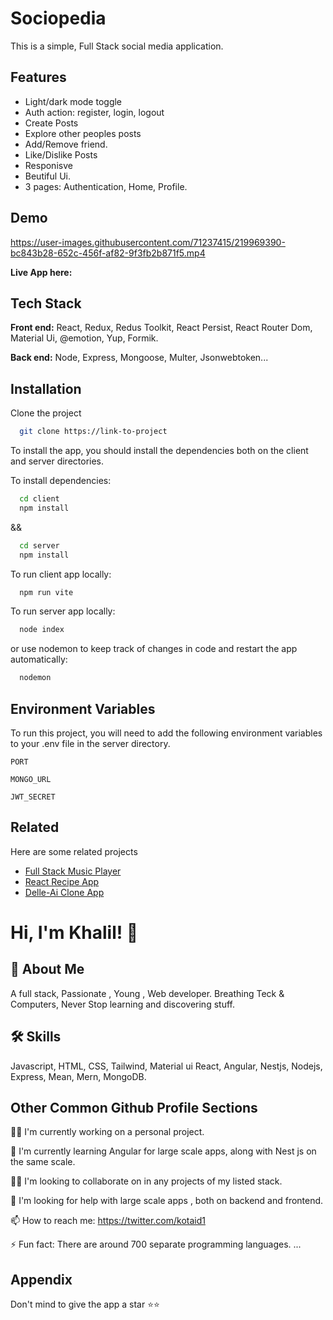 
# Sociopedia

This is a simple, Full Stack social media application.


## Features

- Light/dark mode toggle
- Auth action: register, login, logout
- Create Posts
- Explore other peoples posts
- Add/Remove friend.
- Like/Dislike Posts
- Responisve
- Beutiful Ui.
- 3 pages: Authentication, Home, Profile.


## Demo
https://user-images.githubusercontent.com/71237415/219969390-bc843b28-652c-456f-af82-9f3fb2b871f5.mp4







**Live App here:**

## Tech Stack

**Front end:** React, Redux, Redus Toolkit, React Persist, React Router Dom,  Material Ui, @emotion, Yup, Formik.

**Back end:** Node, Express, Mongoose, Multer, Jsonwebtoken...


## Installation

Clone the project

```bash
  git clone https://link-to-project
```


To install the app, you should install the dependencies both on the client and server directories.

To install dependencies:
```bash
  cd client
  npm install
```
&&
```bash
  cd server
  npm install
```

To run client app locally:
```bash
  npm run vite
```

To run server app locally:
```bash
  node index
```
or use nodemon to keep track of changes in code and restart the app automatically:
```bash
  nodemon
```


    
## Environment Variables

To run this project, you will need to add the following environment variables to your .env file in the server directory.

`PORT`

`MONGO_URL`

`JWT_SECRET`


## Related

Here are some related projects

- [Full Stack Music Player](https://github.com/kotaid/vanilla-js-audio-player)
- [React Recipe App](https://github.com/kotaid/simple-recipe-app)
- [Delle-Ai Clone App](https://github.com/kotaid/Dalle-clone)


# Hi, I'm Khalil! 👋


## 🚀 About Me
A full stack, Passionate , Young , Web developer. Breathing Teck & Computers, Never Stop learning and discovering stuff.

 


## 🛠 Skills
Javascript, HTML, CSS, Tailwind, Material ui React, Angular, Nestjs, Nodejs, Express, Mean, Mern, MongoDB.


## Other Common Github Profile Sections
👩‍💻 I'm currently working on a personal project.

🧠 I'm currently learning Angular for large scale apps, along with Nest js on the same scale.

👯‍♀️ I'm looking to collaborate on in any projects of my listed stack.

🤔 I'm looking for help with large scale apps , both on backend and frontend.


📫 How to reach me: https://twitter.com/kotaid1


⚡️ Fun fact: There are around 700 separate programming languages. ...


## Appendix

Don't mind to give the app a star :star::star:

